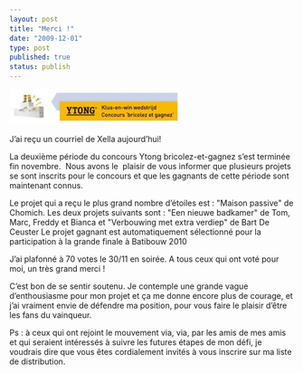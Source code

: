 ```yaml
---
layout: post
title: "Merci !"
date: "2009-12-01"
type: post
published: true
status: publish
---
```


![att00001r](/images/2009/12/att00001r-300x63.jpg "att00001r")

J’ai reçu un courriel de Xella aujourd’hui!

La deuxième période du concours Ytong bricolez-et-gagnez s’est terminée fin novembre.  Nous avons le  plaisir de vous informer que plusieurs projets se sont inscrits pour le concours et que les gagnants de cette période sont maintenant connus.

Le projet qui a reçu le plus grand nombre d’étoiles est : "Maison passive" de Chomich. Les deux projets suivants sont : "Een nieuwe badkamer" de Tom, Marc, Freddy et Bianca et "Verbouwing met extra verdiep" de Bart De Ceuster Le projet gagnant est automatiquement sélectionné pour la participation à la grande finale à Batibouw 2010

 

 J’ai plafonné à 70 votes le 30/11 en soirée. A tous ceux qui ont voté pour moi, un très grand merci !

C’est bon de se sentir soutenu. Je contemple une grande vague d’enthousiasme pour mon projet et ça me donne encore plus de courage, et j’ai vraiment envie de défendre ma position, pour vous faire le plaisir d’être les fans du vainqueur.

Ps : à ceux qui ont rejoint le mouvement via, via, par les amis de mes amis et qui seraient intéressés à suivre les futures étapes de mon défi, je voudrais dire que vous êtes cordialement invités à vous inscrire sur ma liste de distribution.
